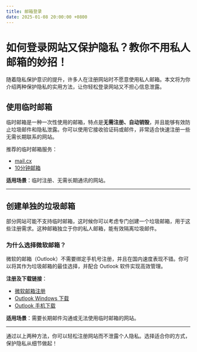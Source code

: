 ```yaml
---
title: 邮箱登录
date: 2025-01-08 20:00:00 +0800
---
```


# 如何登录网站又保护隐私？教你不用私人邮箱的妙招！

随着隐私保护意识的提升，许多人在注册网站时不愿意使用私人邮箱。本文将为你介绍两种保护隐私的实用方法，让你轻松登录网站又不担心信息泄露。

## 使用临时邮箱

临时邮箱是一种一次性使用的邮箱，特点是**无需注册、自动销毁**，并且能够有效防止垃圾邮件和隐私泄露。你可以使用它接收验证码或邮件，非常适合快速注册一些无需长期联系的网站。

推荐的临时邮箱服务：

- [mail.cx](https://mail.cx/zh/)
- [10分钟邮箱](https://www.linshi-email.com/)

**适用场景**：临时注册、无需长期通讯的网站。

---

## 创建单独的垃圾邮箱

部分网站可能不支持临时邮箱，这时候你可以考虑专门创建一个垃圾邮箱，用于这些注册需求。这种邮箱独立于你的私人邮箱，能有效隔离垃圾邮件。

### 为什么选择微软邮箱？

微软的邮箱（Outlook）不需要绑定手机号注册，并且在国内速度表现不错。你可以将其作为垃圾邮箱的最佳选择，并配合 Outlook 软件实现高效管理。

**注册及下载链接**：
- [微软邮箱注册](https://www.microsoft.com/zh-cn/microsoft-365/outlook/email-and-calendar-software-microsoft-outlook/)
- [Outlook Windows 下载](https://apps.microsoft.com/detail/9nrx63209r7b?hl=zh-CN&gl=US)
- [Outlook 手机下载](https://www.microsoft.com/zh-cn/microsoft-365/outlook-mobile-for-android-and-ios)

**适用场景**：需要长期邮件沟通或无法使用临时邮箱的网站。

---

通过以上两种方法，你可以轻松注册网站而不泄露个人隐私。选择适合你的方式，保护隐私从细节做起！
